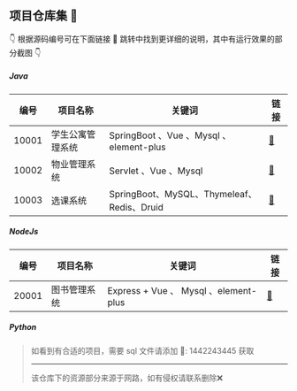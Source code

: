 ## 项目仓库集 🚀

👇 根据源码编号可在下面链接 🔗 跳转中找到更详细的说明，其中有运行效果的部分截图 👇

##### Java

| 编号  | 项目名称         | 关键词                                     | 链接                                                |
| ----- | ---------------- | ------------------------------------------ | --------------------------------------------------- |
| 10001 | 学生公寓管理系统 | SpringBoot 、Vue 、Mysql 、element-plus    | [🔗](./Java/10001.%20%20学生公寓管理系统/README.md) |
| 10002 | 物业管理系统     | Servlet 、Vue 、Mysql                      | [🔗](./Java/10002.%20物业管理系统/vue/README.md)    |
| 10003 | 选课系统         | SpringBoot、MySQL、Thymeleaf、Redis、Druid | [🔗](./Java/10003.%20选课系统/README.md)            |

##### NodeJs

| 编号  | 项目名称     | 关键词                                | 链接                                                    |
| ----- | ------------ | ------------------------------------- | ------------------------------------------------------- |
| 20001 | 图书管理系统 | Express + Vue 、 Mysql 、element-plus | [🔗](./NodeJS/20001.%20%20%20图书管理系统%20/README.md) |

##### Python

> 如看到有合适的项目，需要 sql 文件请添加 🐧: 1442243445 获取
>
> ------------------------------------------------------------------------------
>
> 该仓库下的资源部分来源于网路，如有侵权请联系删除❌
